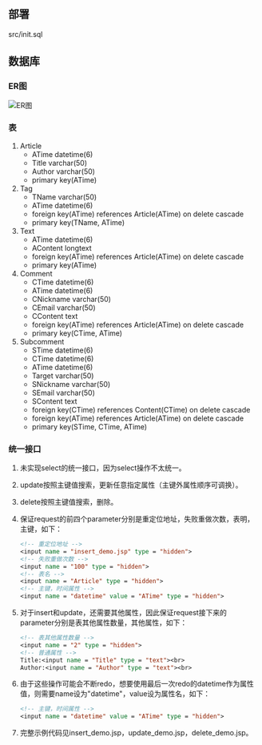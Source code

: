 ## 部署

src/init.sql

## 数据库

### ER图

![ER图](images/ER图.png)

### 表

1. Article
    - ATime datetime(6)
    - Title varchar(50)
    - Author varchar(50)
    - primary key(ATime)
2. Tag
    - TName varchar(50)
    - ATime datetime(6)
    - foreign key(ATime) references Article(ATime) on delete cascade
    - primary key(TName, ATime)
3. Text
    - ATime datetime(6)
    - AContent longtext
    - foreign key(ATime) references Article(ATime) on delete cascade
    - primary key(ATime)
4. Comment
    - CTime datetime(6)
    - ATime datetime(6)
    - CNickname varchar(50)
    - CEmail varchar(50)
    - CContent text
    - foreign key(ATime) references Article(ATime) on delete cascade
    - primary key(CTime, ATime)
5. Subcomment
    - STime datetime(6)
    - CTime datetime(6)
    - ATime datetime(6)
    - Target varchar(50)
    - SNickname varchar(50)
    - SEmail varchar(50)
    - SContent text
    - foreign key(CTime) references Content(CTime) on delete cascade
    - foreign key(ATime) references Article(ATime) on delete cascade
    - primary key(STime, CTime, ATime)

### 统一接口

1. 未实现select的统一接口，因为select操作不太统一。
2. update按照主键值搜索，更新任意指定属性（主键外属性顺序可调换）。
3. delete按照主键值搜索，删除。
4. 保证request的前四个parameter分别是重定位地址，失败重做次数，表明，主键，如下：

    ```jsp
    <!-- 重定位地址 -->
    <input name = "insert_demo.jsp" type = "hidden">
    <!-- 失败重做次数 -->
    <input name = "100" type = "hidden">
    <!-- 表名 -->
    <input name = "Article" type = "hidden">
    <!-- 主键，时间属性 -->
    <input name = "datetime" value = "ATime" type = "hidden">
    ```

5. 对于insert和update，还需要其他属性，因此保证request接下来的parameter分别是表其他属性数量，其他属性，如下：

    ```jsp
    <!-- 表其他属性数量 -->
    <input name = "2" type = "hidden">
    <!-- 普通属性 -->
    Title:<input name = "Title" type = "text"><br>
    Author:<input name = "Author" type = "text"><br>
    ```

6. 由于这些操作可能会不断redo，想要使用最后一次redo的datetime作为属性值，则需要name设为"datetime"，value设为属性名，如下：

    ```jsp
    <!-- 主键，时间属性 -->
    <input name = "datetime" value = "ATime" type = "hidden">
    ```

7. 完整示例代码见insert_demo.jsp，update_demo.jsp，delete_demo.jsp。
